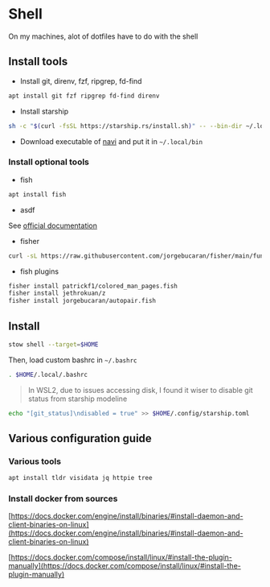 # Shell

On my machines, alot of dotfiles have to do with the shell

## Install tools

- Install git, direnv, fzf, ripgrep, fd-find
```bash
apt install git fzf ripgrep fd-find direnv
```



- Install starship
```bash
sh -c "$(curl -fsSL https://starship.rs/install.sh)" -- --bin-dir ~/.local/bin
```

- Download executable of [navi](https://github.com/denisidoro/navi) and put it in `~/.local/bin`

### Install optional tools

- fish

```bash
apt install fish
```

- asdf

See [ official documentation ](https://asdf-vm.com/guide/getting-started.html)

- fisher
```bash
curl -sL https://raw.githubusercontent.com/jorgebucaran/fisher/main/functions/fisher.fish | source && fisher install jorgebucaran/fisher
```

  - fish plugins
```bash
fisher install patrickf1/colored_man_pages.fish
fisher install jethrokuan/z
fisher install jorgebucaran/autopair.fish
```

## Install

```bash
stow shell --target=$HOME
```
Then, load custom bashrc in `~/.bashrc`
```bash
. $HOME/.local/.bashrc
```

>  In WSL2, due to issues accessing disk, I found it wiser to disable git status from
>  starship modeline

```bash
echo "[git_status]\ndisabled = true" >> $HOME/.config/starship.toml
```

## Various configuration guide

### Various tools

```bash
apt install tldr visidata jq httpie tree
```

### Install docker from sources

[https://docs.docker.com/engine/install/binaries/#install-daemon-and-client-binaries-on-linux](https://docs.docker.com/engine/install/binaries/#install-daemon-and-client-binaries-on-linux)

[https://docs.docker.com/compose/install/linux/#install-the-plugin-manually](https://docs.docker.com/compose/install/linux/#install-the-plugin-manually)
